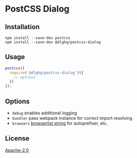 PostCSS Dialog
==============

Installation
------------

```
npm install --save-dev postcss
npm install --save-dev @dlghq/postcss-dialog
```

Usage
-----

```js
postcss([
  require('@dlghq/postcss-dialog')({
    // options
  })
]);
```

Options
-------

 - `debug` enables additional logging
 - `bundler` pass webpack instance for correct import resolving
 - `browsers` [browserlist string](https://github.com/ai/browserslist#queries) for autoprefixer, etc.

License
-------
[Apache-2.0](LICENSE)
